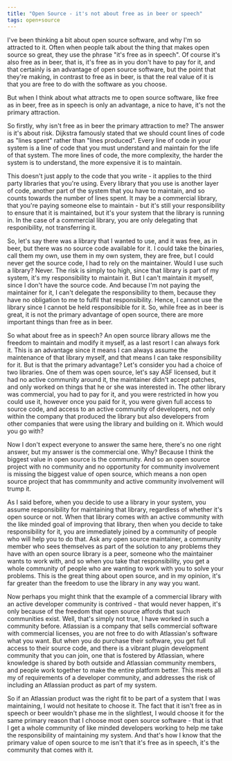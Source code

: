```yaml
---
title: "Open Source - it's not about free as in beer or speech"
tags: open+source
---
```


I've been thinking a bit about open source software, and why I'm so attracted to it.  Often when people talk about the thing that makes open source so great, they use the phrase "it's free as in speech".  Of course it's also free as in beer, that is, it's free as in you don't have to pay for it, and that certainly is an advantage of open source software, but the point that they're making, in contrast to free as in beer, is that the real value of it is that you are free to do with the software as you choose.

But when I think about what attracts me to open source software, like free as in beer, free as in speech is only an advantage, a nice to have, it's not the primary attraction.

So firstly, why isn't free as in beer the primary attraction to me?  The answer is it's about risk.  Dijkstra famously stated that we should count lines of code as "lines spent" rather than "lines produced".  Every line of code in your system is a line of code that you must understand and maintain for the life of that system.  The more lines of code, the more complexity, the harder the system is to understand, the more expensive it is to maintain.

This doesn't just apply to the code that you write - it applies to the third party libraries that you're using.  Every library that you use is another layer of code, another part of the system that you have to maintain, and so counts towards the number of lines spent.  It may be a commercial library, that you're paying someone else to maintain - but it's still your responsibility to ensure that it is maintained, but it's your system that the library is running in.  In the case of a commercial library, you are only delegating that responibility, not transferring it.

So, let's say there was a library that I wanted to use, and it was free, as in beer, but there was no source code available for it.  I could take the binaries, call them my own, use them in my own system, they are free, but I could never get the source code, I had to rely on the maintainer.  Would I use such a library?  Never.  The risk is simply too high, since that library is part of my system, it's my responsibility to maintain it.  But I can't maintain it myself, since I don't have the source code.  And because I'm not paying the maintainer for it, I can't delegate the responsibility to them, because they have no obligation to me to fulfil that responsibility.  Hence, I cannot use the library since I cannot be held responsibible for it.  So, while free as in beer is great, it is not the primary advantage of open source, there are more important things than free as in beer.

So what about free as in speech?  An open source library allows me the freedom to maintain and modify it myself, as a last resort I can always fork it.  This is an advantage since it means I can always assume the maintenance of that library myself, and that means I can take responsibility for it.  But is that the primary advantage?  Let's consider you had a choice of two libraries.  One of them was open source, let's say ASF licensed, but it had no active community around it, the maintainer didn't accept patches, and only worked on things that he or she was interested in.  The other library was commercial, you had to pay for it, and you were restricted in how you could use it, however once you paid for it, you were given full access to source code, and access to an active community of developers, not only within the company that produced the library but also developers from other companies that were using the library and building on it.  Which would you go with?

Now I don't expect everyone to answer the same here, there's no one right answer, but my answer is the commercial one.  Why?  Because I think the biggest value in open source is the community.  And so an open source project with no community and no opportunity for community involvement is missing the biggest value of open source, which means a non open source project that has commmunity and active community involvement will trump it.

As I said before, when you decide to use a library in your system, you assume responsibility for maintaining that library, regardless of whether it's open source or not.  When that library comes with an active community with the like minded goal of improving that library, then when you decide to take responsibility for it, you are immediately joined by a community of people who will help you to do that.  Ask any open source maintainer, a community member who sees themselves as part of the solution to any problems they have with an open source library is a peer, someone who the maintainer wants to work with, and so when you take that responsibility, you get a whole community of people who are wanting to work with you to solve your problems.  This is the great thing about open source, and in my opinion, it's far greater than the freedom to use the library in any way you want.

Now perhaps you might think that the example of a commercial library with an active developer community is contrived - that would never happen, it's only because of the freedom that open source affords that such communities exist.  Well, that's simply not true, I have worked in such a community before.  Atlassian is a company that sells commercial software with commercial licenses, you are not free to do with Atlassian's software what you want.  But when you do purchase their software, you get full access to their source code, and there is a vibrant plugin development community that you can join, one that is fostered by Atlassian, where knowledge is shared by both outside and Atlassian community members, and people work together to make the entire platform better.  This meets all my of requirements of a developer community, and addresses the risk of including an Atlassian product as part of my system.

So if an Atlassian product was the right fit to be part of a system that I was maintaining, I would not hesitate to choose it.  The fact that it isn't free as in speech or beer wouldn't phase me in the slightlest, I would choose it for the same primary reason that I choose most open source software - that is that I get a whole community of like minded developers working to help me take the responsibility of maintaining my system.  And that's how I know that the primary value of open source to me isn't that it's free as in speech, it's the community that comes with it.
